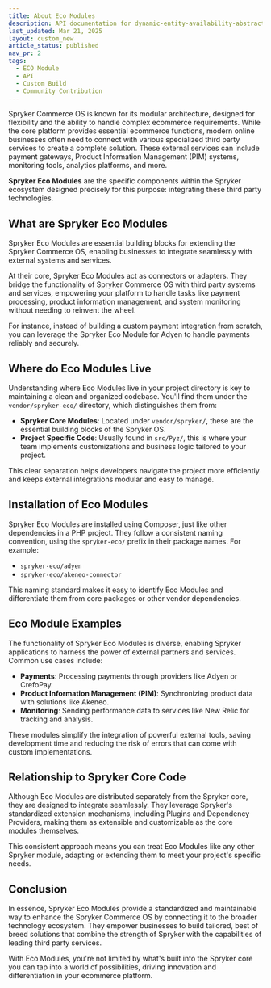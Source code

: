 ```yaml
---
title: About Eco Modules
description: API documentation for dynamic-entity-availability-abstracts.
last_updated: Mar 21, 2025
layout: custom_new
article_status: published
nav_pr: 2
tags: 
  - ECO Module
  - API
  - Custom Build
  - Community Contribution
---
```



<div class="content_box">
Spryker Commerce OS is known for its modular architecture, designed for flexibility and the ability to handle complex ecommerce requirements. While the core platform provides essential ecommerce functions, modern online businesses often need to connect with various specialized third party services to create a complete solution. These external services can include payment gateways, Product Information Management (PIM) systems, monitoring tools, analytics platforms, and more.


**Spryker Eco Modules** are the specific components within the Spryker ecosystem designed precisely for this purpose: integrating these third party technologies.

</div>

## What are Spryker Eco Modules

Spryker Eco Modules are essential building blocks for extending the Spryker Commerce OS, enabling businesses to integrate seamlessly with external systems and services.

At their core, Spryker Eco Modules act as connectors or adapters. They bridge the functionality of Spryker Commerce OS with third party systems and services, empowering your platform to handle tasks like payment processing, product information management, and system monitoring without needing to reinvent the wheel.

For instance, instead of building a custom payment integration from scratch, you can leverage the Spryker Eco Module for Adyen to handle payments reliably and securely.

## Where do Eco Modules Live

Understanding where Eco Modules live in your project directory is key to maintaining a clean and organized codebase. You'll find them under the `vendor/spryker-eco/` directory, which distinguishes them from:

- **Spryker Core Modules**: Located under `vendor/spryker/`, these are the essential building blocks of the Spryker OS.
- **Project Specific Code**: Usually found in `src/Pyz/`, this is where your team implements customizations and business logic tailored to your project.

This clear separation helps developers navigate the project more efficiently and keeps external integrations modular and easy to manage.

## Installation of Eco Modules

Spryker Eco Modules are installed using Composer, just like other dependencies in a PHP project. They follow a consistent naming convention, using the `spryker-eco/` prefix in their package names. For example:

- `spryker-eco/adyen`
- `spryker-eco/akeneo-connector`

This naming standard makes it easy to identify Eco Modules and differentiate them from core packages or other vendor dependencies.

## Eco Module Examples

The functionality of Spryker Eco Modules is diverse, enabling Spryker applications to harness the power of external partners and services. Common use cases include:

- **Payments**: Processing payments through providers like Adyen or CrefoPay.
- **Product Information Management (PIM)**: Synchronizing product data with solutions like Akeneo.
- **Monitoring**: Sending performance data to services like New Relic for tracking and analysis.

These modules simplify the integration of powerful external tools, saving development time and reducing the risk of errors that can come with custom implementations.

## Relationship to Spryker Core Code

Although Eco Modules are distributed separately from the Spryker core, they are designed to integrate seamlessly. They leverage Spryker's standardized extension mechanisms, including Plugins and Dependency Providers, making them as extensible and customizable as the core modules themselves.

This consistent approach means you can treat Eco Modules like any other Spryker module, adapting or extending them to meet your project's specific needs.

## Conclusion

In essence, Spryker Eco Modules provide a standardized and maintainable way to enhance the Spryker Commerce OS by connecting it to the broader technology ecosystem. They empower businesses to build tailored, best of breed solutions that combine the strength of Spryker with the capabilities of leading third party services.

With Eco Modules, you're not limited by what's built into the Spryker core you can tap into a world of possibilities, driving innovation and differentiation in your ecommerce platform.
